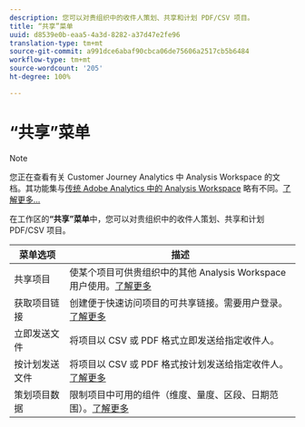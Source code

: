 ```yaml
---
description: 您可以对贵组织中的收件人策划、共享和计划 PDF/CSV 项目。
title: “共享”菜单
uuid: d8539e0b-eaa5-4a3d-8282-a37d47e2fe96
translation-type: tm+mt
source-git-commit: a991dce6abaf90cbca06de75606a2517cb5b6484
workflow-type: tm+mt
source-wordcount: '205'
ht-degree: 100%

---
```



# “共享”菜单

>[!NOTE]
>
>您正在查看有关 Customer Journey Analytics 中 Analysis Workspace 的文档。其功能集与[传统 Adobe Analytics 中的 Analysis Workspace](https://docs.adobe.com/content/help/zh-Hans/analytics/analyze/analysis-workspace/home.html) 略有不同。[了解更多...](/help/getting-started/cja-aa.md)

在工作区的&#x200B;**“共享”菜单**&#x200B;中，您可以对贵组织中的收件人策划、共享和计划 PDF/CSV 项目。

| 菜单选项 | 描述 |
|---|---|
| 共享项目 | 使某个项目可供贵组织中的其他 Analysis Workspace 用户使用。[了解更多](https://docs.adobe.com/content/help/zh-Hans/analytics/analyze/analysis-workspace/curate-share/share-projects.html) |
| 获取项目链接 | 创建便于快速访问项目的可共享链接。需要用户登录。[了解更多](https://docs.adobe.com/content/help/zh-Hans/analytics/analyze/analysis-workspace/curate-share/shareable-links.html) |
| 立即发送文件 | 将项目以 CSV 或 PDF 格式立即发送给指定收件人。 |
| 按计划发送文件 | 将项目以 CSV 或 PDF 格式按计划发送给指定收件人。[了解更多](https://docs.adobe.com/content/help/zh-Hans/analytics/analyze/analysis-workspace/curate-share/t-schedule-report.html) |
| 策划项目数据 | 限制项目中可用的组件（维度、量度、区段、日期范围）。[了解更多](https://docs.adobe.com/content/help/zh-Hans/analytics/analyze/analysis-workspace/curate-share/curate.html) |
